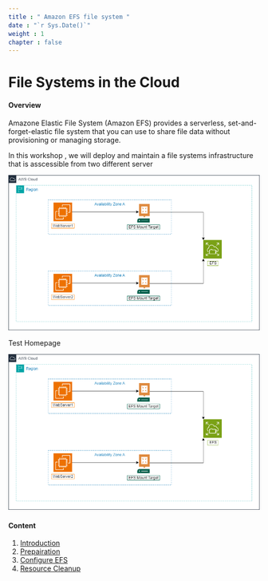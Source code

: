 ```yaml
---
title : " Amazon EFS file system "
date : "`r Sys.Date()`"
weight : 1
chapter : false
---
```


# File Systems in the Cloud

#### Overview

Amazone Elastic File System (Amazon EFS) provides a serverless, set-and-forget-elastic file system that you can use to share file data without provisioning or managing storage.

In this workshop , we will deploy and maintain a file systems infrastructure that is asscessible from two different server

![VPC](../images/1-Introduce/efs-diagrams.png?featherlight=false&width=50pc)

Test Homepage

![VPC](../images/1/0001.png?featherlight=false&width=50pc)

#### Content

1. [Introduction](1-introduce/)
2. [Prepairation](2-prepairation/)
3. [Configure EFS](3-configureefs/)
4. [Resource Cleanup](4-resourcecleanup/)